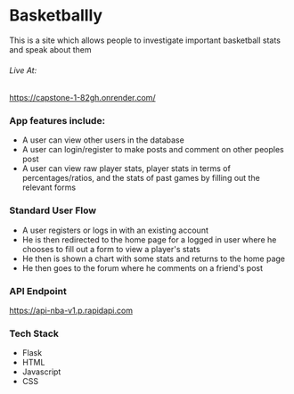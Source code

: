 # Basketballly

This is a site which allows people to investigate important basketball stats and speak about them

###### Live At:

https://capstone-1-82gh.onrender.com/

### App features include:

* A user can view other users in the database
* A user can login/register to make posts and comment on other peoples post
* A user can view raw player stats, player stats in terms of percentages/ratios, and the stats of past games by filling out the relevant forms

### Standard User Flow

* A user registers or logs in with an existing account
* He is then redirected to the home page for a logged in user where he chooses to fill out a form to view a player's stats
* He then is shown a chart with some stats and returns to the home page
* He then goes to the forum where he comments on a friend's post

### API Endpoint

 https://api-nba-v1.p.rapidapi.com

### Tech Stack

* Flask
* HTML
* Javascript
* CSS